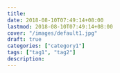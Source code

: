 ```yaml
---
title: 
date: 2018-08-10T07:49:14+08:00
lastmod: 2018-08-10T07:49:14+08:00
cover: "/images/default1.jpg"
draft: true
categories: ["category1"]
tags: ["tag1", "tag2"]
description: 
---
```


